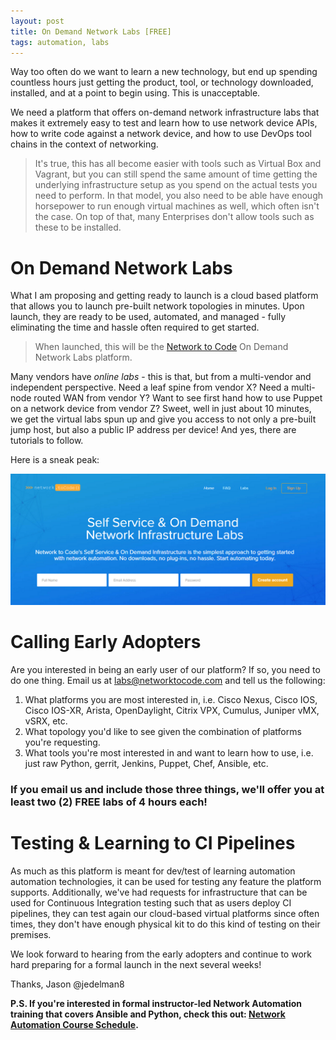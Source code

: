 ```yaml
---
layout: post
title: On Demand Network Labs [FREE]
tags: automation, labs
---
```


Way too often do we want to learn a new technology, but end up spending countless hours just getting the product, tool, or technology downloaded, installed, and at a point to begin using.  This is unacceptable.

We need a platform that offers on-demand network infrastructure labs that makes it extremely easy to test and learn how to use network device APIs, how to write code against a network device, and how to use DevOps tool chains in the context of networking. 

> It's true, this has all become easier with tools such as Virtual Box and Vagrant, but you can still spend the same amount of time getting the underlying infrastructure setup as you spend on the actual tests you need to perform.  In that model, you also need to be able have enough horsepower to run enough virtual machines as well, which often isn't the case.  On top of that, many Enterprises don't  allow tools such as these to be installed.

# On Demand Network Labs

What I am proposing and getting ready to launch is a cloud based platform that allows you to launch pre-built network topologies in minutes.  Upon launch, they are ready to be used, automated, and managed - fully eliminating the time and hassle often required to get started.

> When launched, this will be the [Network to Code](http://networktocode.com) On Demand Network Labs platform.

Many vendors have _online labs_ - this is that, but from a multi-vendor and independent perspective.  Need a leaf spine from vendor X?  Need a multi-node routed WAN from vendor Y?  Want to see first hand how to use Puppet on a network device from vendor Z?  Sweet, well in just about 10 minutes, we get the virtual labs spun up and give you access to not only a pre-built jump host, but also a public IP address per device!  And yes, there are tutorials to follow.

Here is a sneak peak:

![NTCLABS](/img/ntc_labs_home.png)

# Calling Early Adopters

Are you interested in being an early user of our platform?  If so, you need to do one thing. Email us at [labs@networktocode.com](mailto:labs@networktocode.com) and tell us the following:

  1. What platforms you are most interested in, i.e. Cisco Nexus, Cisco IOS, Cisco IOS-XR, Arista, OpenDaylight, Citrix VPX, Cumulus, Juniper vMX, vSRX, etc.  
  2. What topology you'd like to see given the combination of platforms you're requesting.
  3. What tools you're most interested in and want to learn how to use, i.e. just raw Python, gerrit, Jenkins, Puppet, Chef, Ansible, etc.

### If you email us and include those three things, **we'll offer you at least two (2) FREE labs of 4 hours each!**


# Testing & Learning to CI Pipelines

As much as this platform is meant for dev/test of learning automation automation technologies, it can be used for testing any feature the platform supports.  Additionally, we've had requests for infrastructure that can be used for Continuous Integration testing such that as users deploy CI pipelines, they can test again our cloud-based virtual platforms since often times, they don't have enough physical kit to do this kind of testing on their premises.


We look forward to hearing from the early adopters and continue to work hard preparing for a formal launch in the next several weeks!

Thanks,
Jason
@jedelman8


**P.S.  If you're interested in formal instructor-led Network Automation training that covers Ansible and Python, check this out: [Network Automation Course Schedule](http://networktocode.com/products/training/).**



